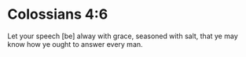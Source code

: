 # Colossians 4:6

Let your speech [be] alway with grace, seasoned with salt, that ye may know how ye ought to answer every man.